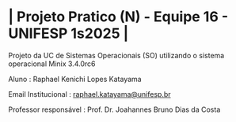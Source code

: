# | Projeto Pratico (N) - Equipe 16 - UNIFESP 1s2025 |

Projeto da UC de Sistemas Operacionais (SO) utilizando o sistema operacional Minix 3.4.0rc6

Aluno : Raphael Kenichi Lopes Katayama 

Email Institucional : raphael.katayama@unifesp.br

Professor responsável : Prof. Dr. Joahannes Bruno Dias da Costa

